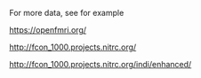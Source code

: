 For more data, see for example

https://openfmri.org/

http://fcon_1000.projects.nitrc.org/

http://fcon_1000.projects.nitrc.org/indi/enhanced/
